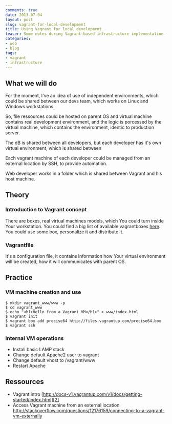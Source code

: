 ```yaml
--- 
comments: true 
date: 2013-07-04
layout: post 
slug: vagrant-for-local-development
title: Using Vagrant for local development
teaser: Some notes during Vagrant-based infrastructure implementation for local LAMP development
categories: 
- web
- blog
tags: 
- vagrant
- infrastructure
---
```


## What we will do

For the moment, I've an idea of use of independent environments, which could be shared between our devs team, which works on Linux and Windows workstations.

So, file ressources could be hosted on parent OS and virtual machine contains real development environment, and the logic is porcessed by the virtual machine, which contains the environment, identic to production server.

The dB is shared between all developers, but each developer has it's own virtual environment, which is shared between 

Each vagrant machine of each developer could be managed from an external location by SSH, to provide automation.

Web developer works in a folder which is shared between Vagrant and his host machine.

## Theory

### Introduction to Vagrant concept

There are boxes, real virtual machines models, which You could turn inside Your workstation. You could find a big list of available vagrantboxes [here][1]. You could use some box, personalize it and distribute it.

### Vagrantfile

It's a configuration file, it contains information how Your virtual environment will be created, how it will communicates with parent OS.

## Practice

### VM machine creation and use

    $ mkdir vagrant_www/www -p
    $ cd vagrant_www
    $ echo "<h1>Hello from a Vagrant VM</h1>" > www/index.html
    $ vagrant init
    $ vagrant box add precise64 http://files.vagrantup.com/precise64.box
    $ vagrant ssh

### Internal VM operations
* Install basic LAMP stack
* Change default Apache2 user to vagrant
* Change default vhost to /vagrant/www
* Restart Apache

## Ressources
* Vagrant intro [http://docs-v1.vagrantup.com/v1/docs/getting-started/index.html][2]
* Access Vagrant machine from an external location http://stackoverflow.com/questions/12176159/connecting-to-a-vagrant-vm-externally

[1]:http://www.vagrantbox.es/
[2]:http://docs-v1.vagrantup.com/v1/docs/getting-started/index.html
